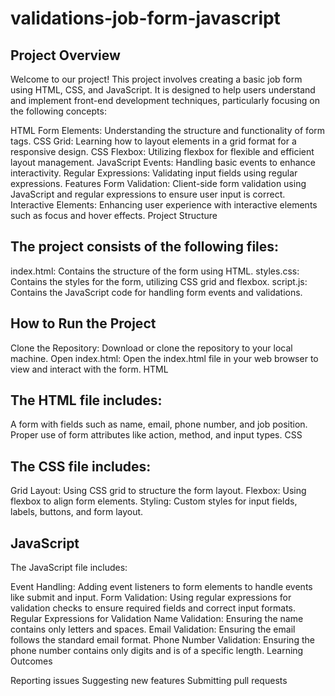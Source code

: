 # validations-job-form-javascript
## Project Overview
Welcome to our project! This project involves creating a basic job form using HTML, CSS, and JavaScript. It is designed to help users understand and implement front-end development techniques, particularly focusing on the following concepts:

HTML Form Elements: Understanding the structure and functionality of form tags.
CSS Grid: Learning how to layout elements in a grid format for a responsive design.
CSS Flexbox: Utilizing flexbox for flexible and efficient layout management.
JavaScript Events: Handling basic events to enhance interactivity.
Regular Expressions: Validating input fields using regular expressions.
Features
Form Validation: Client-side form validation using JavaScript and regular expressions to ensure user input is correct.
Interactive Elements: Enhancing user experience with interactive elements such as focus and hover effects.
Project Structure

## The project consists of the following files:

index.html: Contains the structure of the form using HTML.
styles.css: Contains the styles for the form, utilizing CSS grid and flexbox.
script.js: Contains the JavaScript code for handling form events and validations.
## How to Run the Project
Clone the Repository: Download or clone the repository to your local machine.
Open index.html: Open the index.html file in your web browser to view and interact with the form.
HTML
## The HTML file includes:
A form with fields such as name, email, phone number, and job position.
Proper use of form attributes like action, method, and input types.
CSS
## The CSS file includes:
Grid Layout: Using CSS grid to structure the form layout.
Flexbox: Using flexbox to align form elements.
Styling: Custom styles for input fields, labels, buttons, and form layout.
## JavaScript
The JavaScript file includes:

Event Handling: Adding event listeners to form elements to handle events like submit and input.
Form Validation: Using regular expressions for validation checks to ensure required fields and correct input formats.
Regular Expressions for Validation
Name Validation: Ensuring the name contains only letters and spaces.
Email Validation: Ensuring the email follows the standard email format.
Phone Number Validation: Ensuring the phone number contains only digits and is of a specific length.
Learning Outcomes

Reporting issues
Suggesting new features
Submitting pull requests
